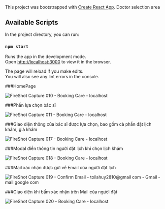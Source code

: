 This project was bootstrapped with [Create React App](https://github.com/facebook/create-react-app).
 Doctor selection area
## Available Scripts

In the project directory, you can run:

### `npm start`

Runs the app in the development mode.<br>
Open [http://localhost:3000](http://localhost:3000) to view it in the browser.

The page will reload if you make edits.<br>
You will also see any lint errors in the console.


###HomePage

![FireShot Capture 010 - Booking Care - localhost](https://user-images.githubusercontent.com/90815697/193601387-a7792155-1679-4679-9edd-303c1e828ffa.png)


###Phần lựa chọn bác sĩ

![FireShot Capture 011 - Booking Care - localhost](https://user-images.githubusercontent.com/90815697/193601461-218c4097-5c12-48f9-a667-00bbe18fbd50.png)


###Giao diện thông của bác sĩ được lựa chọn, bao gồm cả phần đặt lịch khám, giá khám

![FireShot Capture 017 - Booking Care - localhost](https://user-images.githubusercontent.com/90815697/193601642-2e249106-30b7-44e4-871e-a077e1f4a43c.png)


###Modal điền thông tin người đặt lịch khi chọn lịch khám

![FireShot Capture 018 - Booking Care - localhost](https://user-images.githubusercontent.com/90815697/193602126-2b2c7a06-b66b-4408-b174-f3e23e77b0b4.png)


###Mail xác nhận được gửi về Email của người đặt lịch 

![FireShot Capture 019 - Confirm Email - toilahuy2810@gmail com - Gmail - mail google com](https://user-images.githubusercontent.com/90815697/193602280-d226590b-da1d-4663-96a0-5836eee49a1e.png)


###Giao diện khi bấm xác nhận trên Mail của người đặt 

![FireShot Capture 020 - Booking Care - localhost](https://user-images.githubusercontent.com/90815697/193602471-497f4509-74f7-4e1c-b98b-38078329f8b1.png)

